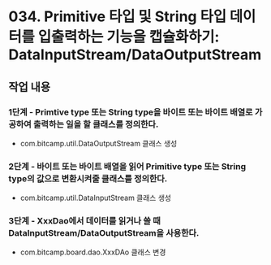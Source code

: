 # 034. Primitive 타입 및 String 타입 데이터를 입출력하는 기능을 캡슐화하기: DataInputStream/DataOutputStream

## 작업 내용

### 1단계 - Primtive type 또는 String type을 바이트 또는 바이트 배열로 가공하여 출력하는 일을 할 클래스를 정의한다.

- com.bitcamp.util.DataOutputStream 클래스 생성

### 2단계 - 바이트 또는 바이트 배열을 읽어 Primitive type 또는 String type의 값으로 변환시켜줄 클래스를 정의한다.

- com.bitcamp.util.DataInputStream 클래스 생성

### 3단계 - XxxDao에서 데이터를 읽거나 쓸 때 DataInputStream/DataOutputStream을 사용한다.

- com.bitcamp.board.dao.XxxDAo 클래스 변경
